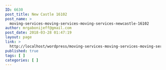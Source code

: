 ```yaml
---
ID: 6630
post_title: New Castle 16102
post_name: >
  moving-services-moving-services-moving-services-newcastle-16102
author: mrgabonijeff@gmail.com
post_date: 2018-03-28 01:47:19
layout: page
link: >
  http://localhost/wordpress/moving-services-moving-services-moving-services-newcastle-16102/
published: true
tags: [ ]
categories: [ ]
---
```


